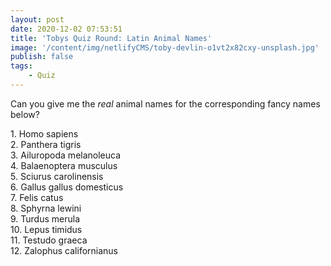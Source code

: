```yaml
---
layout: post
date: 2020-12-02 07:53:51
title: 'Tobys Quiz Round: Latin Animal Names'
image: '/content/img/netlifyCMS/toby-devlin-o1vt2x82cxy-unsplash.jpg'
publish: false
tags:
    - Quiz
---
```


Can you give me the _real_ animal names for the corresponding fancy names below?

1\. Homo sapiens  
2\. Panthera tigris  
3\. Ailuropoda melanoleuca  
4\. Balaenoptera musculus  
5\. Sciurus carolinensis  
6\. Gallus gallus domesticus  
7\. Felis catus  
8\. Sphyrna lewini  
9\. Turdus merula  
10\. Lepus timidus  
11\. Testudo graeca  
12\. Zalophus californianus
